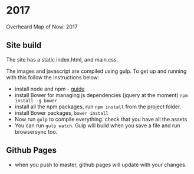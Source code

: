 # 2017
Overheard Map of Now: 2017

## Site build
The site has a static index.html, and main.css. 

The images and javascript are compiled using gulp. To get up and running with this follow the instructions below:
- install node and npm - [guide](https://www.google.co.uk/url?sa=t&rct=j&q=&esrc=s&source=web&cd=3&cad=rja&uact=8&ved=0ahUKEwiBiMWTzrvXAhUBAcAKHT4xAKIQFggwMAI&url=http%3A%2F%2Fblog.teamtreehouse.com%2Finstall-node-js-npm-mac&usg=AOvVaw2M2Rz4VLd1djnPTMWaWt3O)
- install Bower for managing js dependencies (jquery at the moment) `npm install -g bower`
- install all the npm packages, run `npm install` from the project folder.
- install Bower packages, `bower install`
- Now run `gulp` to compile everything. check that you have all the assets
- You can run `gulp watch`. Gulp will build when you save a file and run browsersync too.

## Github Pages
- when you push to master, github pages will update with your changes.
